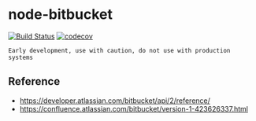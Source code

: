 # node-bitbucket

[![Build Status](https://travis-ci.org/mysimplebudget/node-bitbucket.svg?branch=master)](https://travis-ci.org/mysimplebudget/node-bitbucket)
[![codecov](https://codecov.io/gh/mysimplebudget/node-bitbucket/branch/master/graph/badge.svg)](https://codecov.io/gh/mysimplebudget/node-bitbucket)

`Early development, use with caution, do not use with production systems`

## Reference
* https://developer.atlassian.com/bitbucket/api/2/reference/
* https://confluence.atlassian.com/bitbucket/version-1-423626337.html
